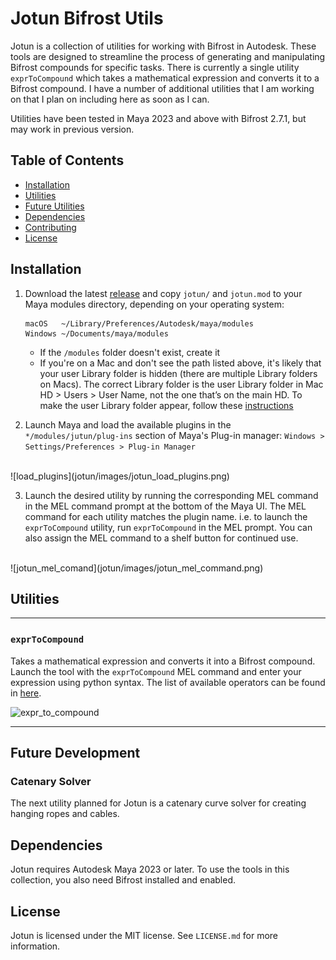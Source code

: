 # Jotun Bifrost Utils

Jotun is a collection of utilities for working with Bifrost in Autodesk. These tools are designed to streamline the process of generating and manipulating Bifrost compounds for specific tasks. There is currently a single utility `exprToCompound` which takes a mathematical expression and converts it to a Bifrost compound. I have a number of additional utilities that I am working on that I plan on including here as soon as I can.

Utilities have been tested in Maya 2023 and above with Bifrost 2.7.1, but may work in previous version.

## Table of Contents

- [Installation](#installation)
- [Utilities](#utilities)
- [Future Utilities](#future-utilities)
- [Dependencies](#dependencies)
- [Contributing](#contributing)
- [License](#license)

## Installation

1. Download the latest [release](https://github.com/AutodeskRoboticsLab/Mimic/releases) and copy `jotun/` and `jotun.mod` to your Maya modules directory, depending on your operating system:
    ```
    macOS   ~/Library/Preferences/Autodesk/maya/modules
    Windows ~/Documents/maya/modules
    ```
   - If the `/modules` folder doesn't exist, create it
   - If you're on a Mac and don't see the path listed above, it's likely that your user Library folder is hidden (there are multiple Library folders on Macs). The correct Library folder is the user Library folder in Mac HD > Users > User Name, not the one that’s on the main HD. To make the user Library folder appear, follow these [instructions](http://osxdaily.com/2013/10/28/show-user-library-folder-os-x-mavericks/)


2. Launch Maya and load the available plugins in the `*/modules/jutun/plug-ins` section of Maya's Plug-in manager: `Windows > Settings/Preferences > Plug-in Manager`
<br/>  
    ![load_plugins](jotun/images/jotun_load_plugins.png)


3. Launch the desired utility by running the corresponding MEL command in the MEL command prompt at the bottom of the Maya UI. The MEL command for each utility matches the plugin name. i.e. to launch the `exprToCompound` utility, run `exprToCompound` in the MEL prompt. You can also assign the MEL command to a shelf button for continued use.
<br/>  
    ![jotun_mel_comand](jotun/images/jotun_mel_command.png)


## Utilities

---
### `exprToCompound`

Takes a mathematical expression and converts it into a Bifrost compound. Launch the tool with the `exprToCompound` MEL command and enter your expression using python syntax. The list of available operators can be found in [here](jotun/docs/expr_to_compound.md).

![expr_to_compound](jotun/images/expr_to_compound.gif)

---
## Future Development

### Catenary Solver

The next utility planned for Jotun is a catenary curve solver for creating hanging ropes and cables.

## Dependencies

Jotun requires Autodesk Maya 2023 or later. To use the tools in this collection, you also need Bifrost installed and enabled.

## License

Jotun is licensed under the MIT license. See `LICENSE.md` for more information.